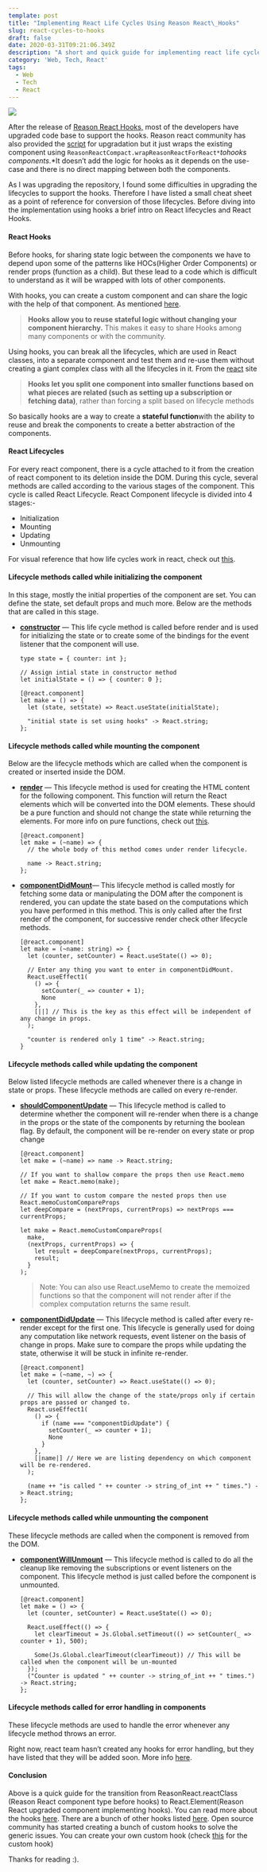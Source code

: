 ```yaml
---
template: post
title: "Implementing React Life Cycles Using Reason React\_Hooks"
slug: react-cycles-to-hooks
draft: false
date: 2020-03-31T09:21:06.349Z
description: "A short and quick guide for implementing react life cycles using reason react\_hooks."
category: 'Web, Tech, React'
tags:
  - Web
  - Tech
  - React
---
```

![](/media/hooks.jpeg)

After the release of [Reason React Hooks,](https://reasonml.github.io/reason-react/blog/2019/04/10/react-hooks) most of the developers have upgraded code base to support the hooks. Reason react community has also provided the [script](https://github.com/chenglou/upgrade-reason-react#installation) for upgradation but it just wraps the existing component using `ReasonReactCompact.wrapReasonReactForReact*`*tohooks components*.*It doesn’t add the logic for hooks as it depends on the use-case and there is no direct mapping between both the components.

As I was upgrading the repository, I found some difficulties in upgrading the lifecycles to support the hooks. Therefore I have listed a small cheat sheet as a point of reference for conversion of those lifecycles. Before diving into the implementation using hooks a brief intro on React lifecycles and React Hooks.

#### **React Hooks**

Before hooks, for sharing state logic between the components we have to depend upon some of the patterns like HOCs(Higher Order Components) or render props (function as a child). But these lead to a code which is difficult to understand as it will be wrapped with lots of other components.

With hooks, you can create a custom component and can share the logic with the help of that component. As mentioned [here](https://reactjs.org/docs/hooks-intro.html).

> **Hooks allow you to reuse stateful logic without changing your component hierarchy.** This makes it easy to share Hooks among many components or with the community.

Using hooks, you can break all the lifecycles, which are used in React classes, into a separate component and test them and re-use them without creating a giant complex class with all the lifecycles in it. From the [react](https://reactjs.org/docs/hooks-intro.html) site

> **Hooks let you split one component into smaller functions based on what pieces are related (such as setting up a subscription or fetching data)**, rather than forcing a split based on lifecycle methods

So basically hooks are a way to create a **stateful function**with the ability to reuse and break the components to create a better abstraction of the components.

#### React Lifecycles

For every react component, there is a cycle attached to it from the creation of react component to its deletion inside the DOM. During this cycle, several methods are called according to the various stages of the component. This cycle is called React Lifecycle. React Component lifecycle is divided into 4 stages:-

* Initialization
* Mounting
* Updating
* Unmounting

For visual reference that how life cycles work in react, check out [this](http://projects.wojtekmaj.pl/react-lifecycle-methods-diagram/).

#### Lifecycle methods called while initializing the component

In this stage, mostly the initial properties of the component are set. You can define the state, set default props and much more. Below are the methods that are called in this stage.

* **[constructor](https://reactjs.org/docs/react-component.html#constructor)** — This life cycle method is called before render and is used for initializing the state or to create some of the bindings for the event listener that the component will use.

  ```reason
  type state = { counter: int };

  // Assign intial state in constructor method
  let initialState = () => { counter: 0 };

  [@react.component]
  let make = () => {
    let (state, setState) => React.useState(initialState);
    
    "initial state is set using hooks" -> React.string;
  };
  ```

#### **Lifecycle methods called while mounting the component**

Below are the lifecycle methods which are called when the component is created or inserted inside the DOM.

* **[render](https://reactjs.org/docs/react-component.html#render)** — This lifecycle method is used for creating the HTML content for the following component. This function will return the React elements which will be converted into the DOM elements. These should be a pure function and should not change the state while returning the elements. For more info on pure functions, check out [this](https://en.wikipedia.org/wiki/Pure_function).

  ```reason
  [@react.component]
  let make = (~name) => {
    // the whole body of this method comes under render lifecycle.
    
    name -> React.string;
  };
  ```
* **[componentDidMount](https://reactjs.org/docs/react-component.html#componentdidmount)**— This lifecycle method is called mostly for fetching some data or manipulating the DOM after the component is rendered, you can update the state based on the computations which you have performed in this method. This is only called after the first render of the component, for successive render check other lifecycle methods.

  ```reason
  [@react.component]
  let make = (~name: string) => {
    let (counter, setCounter) = React.useState(() => 0);
    
    // Enter any thing you want to enter in componentDidMount.
    React.useEffect1(
      () => {
        setCounter(_ => counter + 1);
        None
      },
      [||] // This is the key as this effect will be independent of any change in props.
    );
    
    "counter is rendered only 1 time" -> React.string;
  }
  ```

#### **Lifecycle methods called while updating the component**

Below listed lifecycle methods are called whenever there is a change in state or props. These lifecycle methods are called on every re-render.

* **[shouldComponentUpdate](https://reactjs.org/docs/react-component.html#shouldcomponentupdate)** — This lifecycle method is called to determine whether the component will re-render when there is a change in the props or the state of the components by returning the boolean flag. By default, the component will be re-render on every state or prop change

  ```reason
  [@react.component]
  let make = (~name) => name -> React.string;

  // If you want to shallow compare the props then use React.memo
  let make = React.memo(make);

  // If you want to custom compare the nested props then use React.memoCustomCompareProps
  let deepCompare = (nextProps, currentProps) => nextProps === currentProps;

  let make = React.memoCustomCompareProps(
    make,
    (nextProps, currentProps) => {
      let result = deepCompare(nextProps, currentProps);
      result;
    }
  );
  ```

  > Note: You can also use React.useMemo to create the memoized functions so that the component will not render after if the complex computation returns the same result.
* **[componentDidUpdate](https://reactjs.org/docs/react-component.html#componentdidupdate)** — This lifecycle method is called after every re-render except for the first one. This lifecycle is generally used for doing any computation like network requests, event listener on the basis of change in props. Make sure to compare the props while updating the state, otherwise it will be stuck in infinite re-render.

  ```reason
  [@react.component]
  let make = (~name, ~) => {
    let (counter, setCounter) => React.useState(() => 0);
    
    // This will allow the change of the state/props only if certain props are passed or changed to.
    React.useEffect1(
      () => {
        if (name === "componentDidUpdate") {
          setCounter(_ => counter + 1);
          None
        }
      },
      [|name|] // Here we are listing dependency on which component will be re-rendered.
    );
    
    (name ++ "is called " ++ counter -> string_of_int ++ " times.") -> React.string;
  };
  ```

#### **Lifecycle methods called while unmounting the component**

These lifecycle methods are called when the component is removed from the DOM.

* **[componentWillUnmount](https://reactjs.org/docs/react-component.html#componentwillunmount)** — This lifecycle method is called to do all the cleanup like removing the subscriptions or event listeners on the component. This lifecycle method is just called before the component is unmounted.

  ```reason
  [@react.component]
  let make = () => {
    let (counter, setCounter) = React.useState(() => 0);
    
    React.useEffect(() => {
      let clearTimeout = Js.Global.setTimeout(() => setCounter(_ => counter + 1), 500);
      
      Some(Js.Global.clearTimeout(clearTimeout)) // This will be called when the component will be un-mounted
    });
    ("Counter is updated " ++ counter -> string_of_int ++ " times.") -> React.string;
  };
  ```

#### **Lifecycle methods called for error handling in components**

These lifecycle methods are used to handle the error whenever any lifecycle method throws an error.

Right now, react team hasn’t created any hooks for error handling, but they have listed that they will be added soon. More info [here](https://reactjs.org/docs/hooks-faq.html#how-do-lifecycle-methods-correspond-to-hooks).

#### Conclusion

Above is a quick guide for the transition from ReasonReact.reactClass (Reason React component type before hooks) to React.Element(Reason React upgraded component implementing hooks). You can read more about the hooks [here](https://reactjs.org/docs/hooks-intro.html). There are a bunch of other hooks listed [here](https://reactjs.org/docs/hooks-overview.html). Open source community has started creating a bunch of custom hooks to solve the generic issues. You can create your own custom hook (check [this](https://reactjs.org/docs/hooks-custom.html) for the custom hook)

Thanks for reading :).